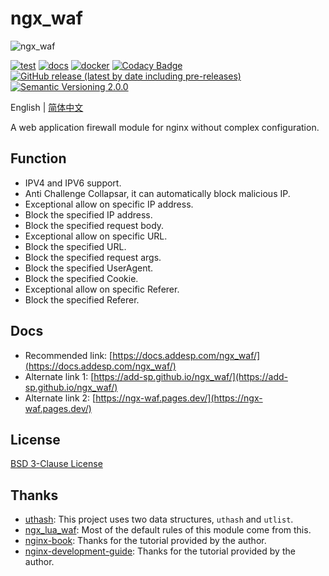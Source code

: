 # ngx_waf

![ngx_waf](https://socialify.git.ci/ADD-SP/ngx_waf/image?description=1&descriptionEditable=A%20web%20application%20firewall%20module%20for%20nginx%20without%20complex%20configuration.&language=1&owner=1&pattern=Brick%20Wall&theme=Light)

[![test](https://github.com/ADD-SP/ngx_waf/workflows/test/badge.svg)](https://github.com/ADD-SP/ngx_waf/actions?query=workflow%3Atest)
[![docs](https://github.com/ADD-SP/ngx_waf/actions/workflows/docs.yml/badge.svg)](https://docs.addesp.com/ngx_waf/)
[![docker](https://github.com/ADD-SP/ngx_waf/actions/workflows/docker.yml/badge.svg)](https://github.com/ADD-SP/ngx_waf/actions/workflows/docker.yml)
[![Codacy Badge](https://app.codacy.com/project/badge/Grade/aebcf93b4b7a4b4b800ceb962479ee3a?branch=master)](https://www.codacy.com/gh/ADD-SP/ngx_waf/dashboard?utm_source=github.com&amp;utm_medium=referral&amp;utm_content=ADD-SP/ngx_waf&amp;utm_campaign=Badge_Grade)
[![GitHub release (latest by date including pre-releases)](https://img.shields.io/github/v/release/ADD-SP/ngx_waf?include_prereleases)](https://github.com/ADD-SP/ngx_waf/releases)
[![Semantic Versioning 2.0.0](https://img.shields.io/badge/Semantic%20Versioning-2.0.0-blue)](https://semver.org/)

English | [简体中文](README-ZH-CN.md)

A web application firewall module for nginx without complex configuration.

## Function

* IPV4 and IPV6 support.
* Anti Challenge Collapsar, it can automatically block malicious IP.
* Exceptional allow on specific IP address.
* Block the specified IP address.
* Block the specified request body.
* Exceptional allow on specific URL.
* Block the specified URL.
* Block the specified request args.
* Block the specified UserAgent.
* Block the specified Cookie.
* Exceptional allow on specific Referer.
* Block the specified Referer.

## Docs

* Recommended link: [https://docs.addesp.com/ngx_waf/](https://docs.addesp.com/ngx_waf/)
* Alternate link 1: [https://add-sp.github.io/ngx_waf/](https://add-sp.github.io/ngx_waf/)
* Alternate link 2: [https://ngx-waf.pages.dev/](https://ngx-waf.pages.dev/)

## License

[BSD 3-Clause License](LICENSE)

## Thanks

* [uthash](https://github.com/troydhanson/uthash): This project uses two data structures, `uthash` and `utlist`.
* [ngx_lua_waf](https://github.com/loveshell/ngx_lua_waf): Most of the default rules of this module come from this.
* [nginx-book](https://github.com/taobao/nginx-book): Thanks for the tutorial provided by the author.
* [nginx-development-guide](https://github.com/baishancloud/nginx-development-guide): Thanks for the tutorial provided by the author.
